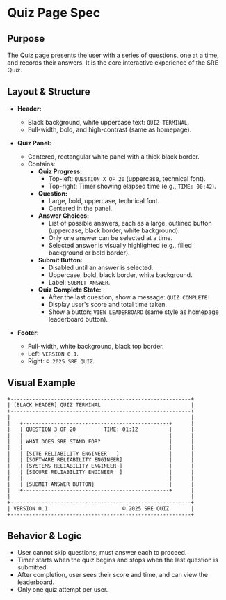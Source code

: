 # Quiz Page Spec

## Purpose

The Quiz page presents the user with a series of questions, one at a time, and records their answers. It is the core interactive experience of the SRE Quiz.

## Layout & Structure

- **Header:**

  - Black background, white uppercase text: `QUIZ TERMINAL`.
  - Full-width, bold, and high-contrast (same as homepage).

- **Quiz Panel:**

  - Centered, rectangular white panel with a thick black border.
  - Contains:
    - **Quiz Progress:**
      - Top-left: `QUESTION X OF 20` (uppercase, technical font).
      - Top-right: Timer showing elapsed time (e.g., `TIME: 00:42`).
    - **Question:**
      - Large, bold, uppercase, technical font.
      - Centered in the panel.
    - **Answer Choices:**
      - List of possible answers, each as a large, outlined button (uppercase, black border, white background).
      - Only one answer can be selected at a time.
      - Selected answer is visually highlighted (e.g., filled background or bold border).
    - **Submit Button:**
      - Disabled until an answer is selected.
      - Uppercase, bold, black border, white background.
      - Label: `SUBMIT ANSWER`.
    - **Quiz Complete State:**
      - After the last question, show a message: `QUIZ COMPLETE!`
      - Display user's score and total time taken.
      - Show a button: `VIEW LEADERBOARD` (same style as homepage leaderboard button).

- **Footer:**
  - Full-width, white background, black top border.
  - Left: `VERSION 0.1`.
  - Right: `© 2025 SRE QUIZ`.

## Visual Example

```
+----------------------------------------------------------+
| [BLACK HEADER] QUIZ TERMINAL                             |
+----------------------------------------------------------+
|                                                          |
|   +-----------------------------------------------+      |
|   | QUESTION 3 OF 20         TIME: 01:12          |      |
|   |                                               |      |
|   | WHAT DOES SRE STAND FOR?                      |      |
|   |                                               |      |
|   | [SITE RELIABILITY ENGINEER   ]                |      |
|   | [SOFTWARE RELIABILITY ENGINEER]               |      |
|   | [SYSTEMS RELIABILITY ENGINEER ]               |      |
|   | [SECURE RELIABILITY ENGINEER  ]               |      |
|   |                                               |      |
|   | [SUBMIT ANSWER BUTTON]                        |      |
|   +-----------------------------------------------+      |
|                                                          |
+----------------------------------------------------------+
| VERSION 0.1                        © 2025 SRE QUIZ       |
+----------------------------------------------------------+
```

## Behavior & Logic

- User cannot skip questions; must answer each to proceed.
- Timer starts when the quiz begins and stops when the last question is submitted.
- After completion, user sees their score and time, and can view the leaderboard.
- Only one quiz attempt per user.
